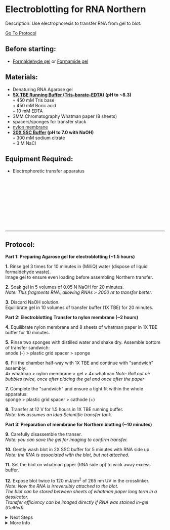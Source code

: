 Electroblotting for RNA Northern
================================================================================
Description: Use electrophoresis to transfer RNA from gel to blot.

[Go To Protocol](#protocol)

Before starting:
--------------------------------------------------------------------------------
* [Formaldehyde gel](./Formaldehyde-Gel.md) or [Formamide gel](./Formamide-TAE-Gel.md)

Materials:
--------------------------------------------------------------------------------
  * Denaturing RNA Agarose gel
  * **[5X TBE Running Buffer (Tris-borate-EDTA)](https://www.thermofisher.com/order/catalog/product/LC6675) (pH to ~8.3)**  
    ◦ 450 mM Tris base  
    ◦ 450 mM Boric acid  
    ◦ 10 mM EDTA   
  * 3MM Chromatography Whatman paper (8 sheets)
  * spacers/sponges for transfer stack
  * [nylon membrane](https://www.cytivalifesciences.com/en/us/shop/molecular-and-immunodiagnostics/genomic-consumables/nytran-supercharge-spc-blotting-membranes-p-04733)
  * **[20X SSC Buffer](https://www.takarabio.com/products/protein-research/sds-page-and-western-blotting/buffers-and-powders/ssc-powder) (pH to 7.0 with NaOH)**  
    ◦ 300 mM sodium citrate  
    ◦ 3 M NaCl  
    
Equipment Required:
--------------------------------------------------------------------------------
  * Electrophoretic transfer apparatus

<br/><br/><br/><br/><br/><br/><br/><br/><br/>
___
Protocol:
--------------------------------------------------------------------------------

**Part 1: Preparing Agarose gel for electroblotting (~1.5 hours)**  

**1.** Rinse gel 3 times for 10 minutes in (MilliQ) water (dispose of liquid formaldehyde waste). <br/> Image gel to ensure even loading before assembling Northern transfer.

**2.** Soak gel in 5 volumes of 0.05 N NaOH for 20 minutes. <br/> _Note: This fragments RNA, allowing RNAs > 2000 nt to transfer better._

**3.** Discard NaOH solution.<br/> Equilibrate gel in 10 volumes of transfer buffer (1X TBE) for 20 minutes.


**Part 2: Electroblotting Transfer to nylon membrane (~2 hours)** 

**4.** Equilibrate nylon membrane and 8 sheets of whatman paper in 1X TBE buffer for 10 minutes.

**5.** Rinse two sponges with distilled water and shake dry. Assemble bottom of transfer sandwich: <br/> anode (-) > plastic grid spacer > sponge

**6.** Fill the chamber half-way with 1X TBE and continue with "sandwich" assembly: <br/> 4x whatman > nylon membrane > gel > 4x whatman 
_Note: Roll out air bubbles twice, once after placing the gel and once after the paper_

**7.** Complete the "sandwich" and ensure a tight fit within the whole apparatus: <br/> sponge > plastic grid spacer > cathode (+)

**8.** Transfer at 12 V for 1.5 hours in 1X TBE running buffer.  
_Note: this assumes an Idea Scientific transfer tank._


**Part 3: Preparation of membrane for Northern blotting (~10 minutes)** 

**9.** Carefully disassemble the transer. <br/> _Note: you can save the gel for imaging to confirm transfer._ 

**10.** Gently wash blot in 2X SSC buffer for 5 minutes with RNA side up. <br/> _Note: the RNA is associated with the blot, but not attached._

**11.** Set the blot on whatman paper (RNA side up) to wick away excess buffer.  

**12.** Expose blot twice to 120 mJ/cm<sup>2</sup> of 265 nm UV in the crosslinker. <br/> _Note: Now the RNA is irreversibly attached to the blot._ <br/> _The blot can be stored between sheets of whatman paper long term in a dessicator._<br/> _Transfer efficiency can be imaged directly if RNA was stained in-gel (GelRed)._

<details>
  <summary>Next Steps</summary>

</p> <a href="./Near-IR-Northern.md">
Near-IR Northern </a>

</details>

<details>
  <summary>More Info</summary>

  <a href="https://doi.org/10.1006/bbrc.1997.7284">
Electroblotting with Idea Scientific</a>

</details>
